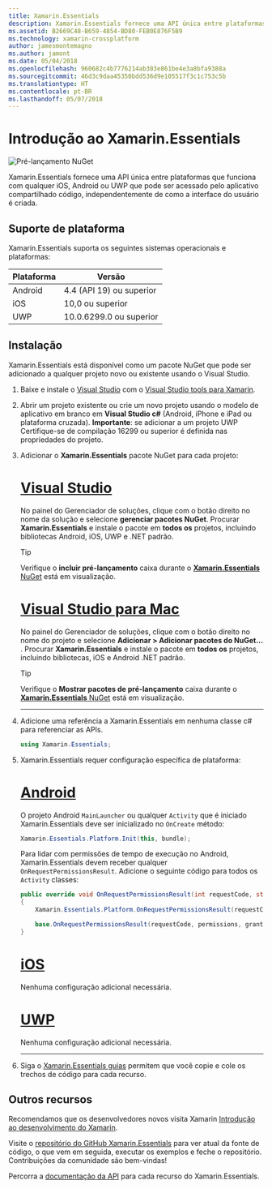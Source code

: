 ```yaml
---
title: Xamarin.Essentials
description: Xamarin.Essentials fornece uma API única entre plataformas que funciona com qualquer iOS, Android ou UWP que pode ser acessado pelo aplicativo compartilhado código, independentemente de como a interface do usuário é criada.
ms.assetid: B2669C48-B659-4854-BD80-FEB0E876F5B9
ms.technology: xamarin-crossplatform
author: jamesmontemagno
ms.author: jamont
ms.date: 05/04/2018
ms.openlocfilehash: 960682c4b7776214ab303e861be4e3a8bfa9388a
ms.sourcegitcommit: 46d3c9daa45350bdd536d9e105517f3c1c753c5b
ms.translationtype: HT
ms.contentlocale: pt-BR
ms.lasthandoff: 05/07/2018
---
```

# <a name="get-started-with-xamarinessentials"></a>Introdução ao Xamarin.Essentials

![Pré-lançamento NuGet](~/media/shared/pre-release.png)

Xamarin.Essentials fornece uma API única entre plataformas que funciona com qualquer iOS, Android ou UWP que pode ser acessado pelo aplicativo compartilhado código, independentemente de como a interface do usuário é criada.

## <a name="platform-support"></a>Suporte de plataforma

Xamarin.Essentials suporta os seguintes sistemas operacionais e plataformas:

| Plataforma | Versão |
| --- | --- |
| Android | 4.4 (API 19) ou superior |
| iOS |10,0 ou superior |
| UWP | 10.0.6299.0 ou superior |

## <a name="installation"></a>Instalação

Xamarin.Essentials está disponível como um pacote NuGet que pode ser adicionado a qualquer projeto novo ou existente usando o Visual Studio.

1. Baixe e instale o [Visual Studio](http://visualstudio.com) com o [Visual Studio tools para Xamarin](~/cross-platform/get-started/installation/index.md).

2. Abrir um projeto existente ou crie um novo projeto usando o modelo de aplicativo em branco em **Visual Studio c#** (Android, iPhone e iPad ou plataforma cruzada). **Importante**: se adicionar a um projeto UWP Certifique-se de compilação 16299 ou superior é definida nas propriedades do projeto.

3. Adicionar o **Xamarin.Essentials** pacote NuGet para cada projeto:

    # <a name="visual-studiotabwindows"></a>[Visual Studio](#tab/windows)

    No painel do Gerenciador de soluções, clique com o botão direito no nome da solução e selecione **gerenciar pacotes NuGet**. Procurar **Xamarin.Essentials** e instale o pacote em **todos os** projetos, incluindo bibliotecas Android, iOS, UWP e .NET padrão.

    > [!TIP]
    > Verifique o **incluir pré-lançamento** caixa durante o [ **Xamarin.Essentials** NuGet](https://www.nuget.org/packages/Xamarin.Essentials) está em visualização.

    # <a name="visual-studio-for-mactabmacos"></a>[Visual Studio para Mac](#tab/macos)

    No painel do Gerenciador de soluções, clique com o botão direito no nome do projeto e selecione **Adicionar > Adicionar pacotes do NuGet...** . Procurar **Xamarin.Essentials** e instale o pacote em **todos os** projetos, incluindo bibliotecas, iOS e Android .NET padrão.

    > [!TIP]
    > Verifique o **Mostrar pacotes de pré-lançamento** caixa durante o [ **Xamarin.Essentials** NuGet](https://www.nuget.org/packages/Xamarin.Essentials) está em visualização.

    -----

4. Adicione uma referência a Xamarin.Essentials em nenhuma classe c# para referenciar as APIs.

    ```csharp
    using Xamarin.Essentials;
    ```

5. Xamarin.Essentials requer configuração específica de plataforma:

    # <a name="androidtabandroid"></a>[Android](#tab/android)

    O projeto Android `MainLauncher` ou qualquer `Activity` que é iniciado Xamarin.Essentials deve ser inicializado no `OnCreate` método:

    ```csharp
    Xamarin.Essentials.Platform.Init(this, bundle);
    ```

    Para lidar com permissões de tempo de execução no Android, Xamarin.Essentials devem receber qualquer `OnRequestPermissionsResult`. Adicione o seguinte código para todos os `Activity` classes:

    ```csharp
    public override void OnRequestPermissionsResult(int requestCode, string[] permissions, [GeneratedEnum] Android.Content.PM.Permission[] grantResults)
    {
        Xamarin.Essentials.Platform.OnRequestPermissionsResult(requestCode, permissions, grantResults);

        base.OnRequestPermissionsResult(requestCode, permissions, grantResults);
    }
    ```

    # <a name="iostabios"></a>[iOS](#tab/ios)

    Nenhuma configuração adicional necessária.

    # <a name="uwptabuwp"></a>[UWP](#tab/uwp)

    Nenhuma configuração adicional necessária.

    -----

6. Siga o [Xamarin.Essentials guias](index.md) permitem que você copie e cole os trechos de código para cada recurso.

## <a name="other-resources"></a>Outros recursos

Recomendamos que os desenvolvedores novos visita Xamarin [Introdução ao desenvolvimento do Xamarin](~/cross-platform/getting-started/index.md).

Visite o [repositório do GitHub Xamarin.Essentials](http://github.com/xamarin/Essentials) para ver atual da fonte de código, o que vem em seguida, executar os exemplos e feche o repositório. Contribuições da comunidade são bem-vindas!

Percorra a [documentação da API](xref:Xamarin.Essentials) para cada recurso do Xamarin.Essentials.
